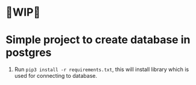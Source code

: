 # 🚧WIP🚧

# Simple project to create database in postgres

1. Run ```pip3 install -r requirements.txt```, this will install library which is used for connecting to database.

